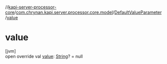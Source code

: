 //[kapi-server-processor-core](../../../index.md)/[com.chrynan.kapi.server.processor.core.model](../index.md)/[DefaultValueParameter](index.md)/[value](value.md)

# value

[jvm]\
open override val [value](value.md): [String](https://kotlinlang.org/api/latest/jvm/stdlib/kotlin/-string/index.html)? = null
